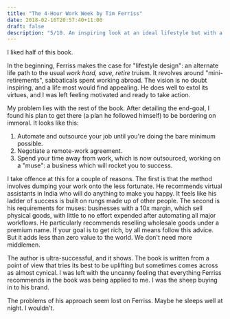 ```yaml
---
title: "The 4-Hour Work Week by Tim Ferriss"
date: 2018-02-16T20:57:40+11:00
draft: false
description: "5/10. An inspiring look at an ideal lifestyle but with a less-than-desirable path to getting there."
---
```


I liked half of this book.

In the beginning, Ferriss makes the case for "lifestyle design": an alternate life path to the usual *work hard, save, retire* truism. It revolves around "mini-retirements", sabbaticals spent working abroad. The vision is no doubt inspiring, and a life most would find appealing. He does well to extol its virtues, and I was left feeling motivated and ready to take action.

My problem lies with the rest of the book. After detailing the end-goal, I found his plan to get there (a plan he followed himself) to be bordering on immoral. It looks like this:

1. Automate and outsource your job until you're doing the bare minimum possible.
2. Negotiate a remote-work agreement.
3. Spend your time away from work, which is now outsourced, working on a "muse": a business which will rocket you to success.

I take offence at this for a couple of reasons. The first is that the method involves dumping your work onto the less fortunate. He recommends virtual assistants in India who will do anything to make you happy. It feels like his ladder of success is built on rungs made up of other people. The second is his requirements for muses: businesses with a 10x margin, which sell physical goods, with little to no effort expended after automating all major workflows. He particularly recommends reselling wholesale goods under a premium name. If your goal is to get rich, by all means follow this advice. But it adds less than zero value to the world. We don't need more middlemen.

The author is ultra-successful, and it shows. The book is written from a point of view that tries its best to be uplifting but sometimes comes across as almost cynical. I was left with the uncanny feeling that everything Ferriss recommends in the book was being applied to me. I was the sheep buying in to his brand.

The problems of his approach seem lost on Ferriss. Maybe he sleeps well at night. I wouldn't.
